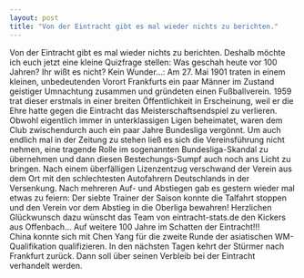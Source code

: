 ```yaml
---
layout: post
title: "Von der Eintracht gibt es mal wieder nichts zu berichten."
---
```


Von der Eintracht gibt es mal wieder nichts zu berichten. Deshalb möchte ich euch jetzt eine kleine Quizfrage stellen: Was geschah heute vor 100 Jahren? Ihr wißt es nicht? Kein Wunder...: Am 27. Mai 1901 traten in einem kleinen, unbedeutenden Vorort Frankfurts ein paar Männer im Zustand geistiger Umnachtung zusammen und gründeten einen Fußballverein. 1959 trat dieser erstmals in einer breiten Öffentlichkeit in Erscheinung, weil er die Ehre hatte gegen die Eintracht das Meisterschaftsendspiel zu verlieren. Obwohl eigentlich immer in unterklassigen Ligen beheimatet, waren dem Club zwischendurch auch ein paar Jahre Bundesliga vergönnt. Um auch endlich mal in der Zeitung zu stehen ließ es sich die Vereinsführung nicht nehmen, eine tragende Rolle im sogenannten Bundesliga-Skandal zu übernehmen und dann diesen Bestechungs-Sumpf auch noch ans Licht zu bringen. Nach einem überfälligen Lizenzentzug verschwand der Verein aus dem Ort mit den schlechtesten Autofahrern Deutschlands in der Versenkung. Nach mehreren Auf- und Abstiegen gab es gestern wieder mal etwas zu feiern: Der siebte Trainer der Saison konnte die Talfahrt stoppen und den Verein vor dem Abstieg in die Oberliga bewahren! Herzlichen Glückwunsch dazu wünscht das Team von eintracht-stats.de den Kickers aus Offenbach... Auf weitere 100 Jahre im Schatten der Eintracht!!!  
China konnte sich mit Chen Yang für die zweite Runde der asiatischen WM-Qualifikation qualifizieren. In den nächsten Tagen kehrt der Stürmer nach Frankfurt zurück. Dann soll über seinen Verbleib bei der Eintracht verhandelt werden.
